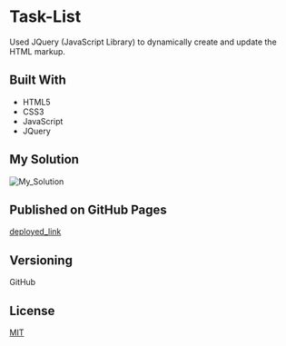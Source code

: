 # Task-List

Used JQuery (JavaScript Library) to dynamically create and update the HTML markup. 

## Built With

* HTML5
* CSS3
* JavaScript
* JQuery

## My Solution

![My_Solution](#)

## Published on GitHub Pages

[deployed_link](https://lauriestrecker.github.io/HW-Wireframe/ "GitHub Pages")


## Versioning

GitHub 

## License

[MIT](https://choosealicense.com/licenses/mit/)